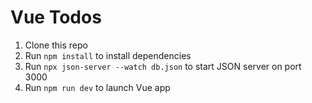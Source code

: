 # Vue Todos

1. Clone this repo
2. Run `npm install` to install dependencies
3. Run `npx json-server --watch db.json` to start JSON server on port 3000
4. Run `npm run dev` to launch Vue app

